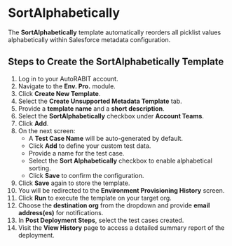 # SortAlphabetically

The **SortAlphabetically** template automatically reorders all picklist values alphabetically within Salesforce metadata configuration.

## Steps to Create the SortAlphabetically Template

1. Log in to your AutoRABIT account.
2. Navigate to the **Env. Pro.** module.
3. Click **Create New Template**.
4. Select the **Create Unsupported Metadata Template** tab.
5. Provide a **template name** and a **short description**.
6. Select the **SortAlphabetically** checkbox under **Account Teams**.
7. Click **Add**.
8. On the next screen:
   * A **Test Case Name** will be auto-generated by default.
   * Click **Add** to define your custom test data.
   * Provide a name for the test case.
   * Select the **Sort Alphabetically** checkbox to enable alphabetical sorting.
   * Click **Save** to confirm the configuration.
9. Click **Save** again to store the template.
10. You will be redirected to the **Environment Provisioning History** screen.
11. Click **Run** to execute the template on your target org.
12. Choose the **destination org** from the dropdown and provide **email address(es)** for notifications.
13. In **Post Deployment Steps**, select the test cases created.
14. Visit the **View History** page to access a detailed summary report of the deployment.
